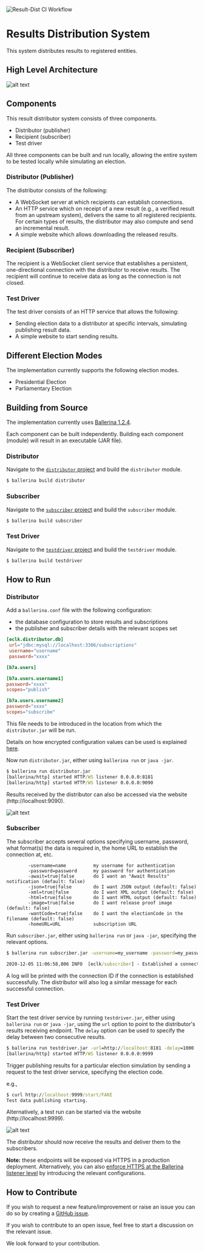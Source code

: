 ![Result-Dist CI Workflow](https://github.com/ECLK/Results-Dist/workflows/Result-Dist%20CI%20Workflow/badge.svg)

# Results Distribution System

This system distributes results to registered entities.

## High Level Architecture

![alt text](images/high_level_architecture.png)

## Components
This result distributor system consists of three components.
- Distributor (publisher)
- Recipient (subscriber)
- Test driver

All three components can be built and run locally, allowing the entire system to be tested locally while simulating an election.

### Distributor (Publisher)
The distributor consists of the following:
- A WebSocket server at which recipients can establish connections.
- An HTTP service which on receipt of a new result (e.g., a verified result from an upstream system), delivers the same to all registered recipients. For certain types of results, the distributor may also compute and send an incremental result.
- A simple website which allows downloading the released results.

### Recipient (Subscriber)
The recipient is a WebSocket client service that establishes a persistent, one-directional connection with the distributor to receive results. The recipient will continue to receive data as long as the connection is not closed.

### Test Driver
The test driver consists of an HTTP service that allows the following:
- Sending election data to a distributor at specific intervals, simulating publishing result data.
- A simple website to start sending results.

## Different Election Modes
The implementation currently supports the following election modes.

- Presidential Election
- Parliamentary Election

## Building from Source
The implementation currently uses [Ballerina 1.2.4](https://ballerina.io/downloads).

Each component can be built independently. Building each component (module) will result in an executable (JAR file).

### Distributor

Navigate to the [`distributor` project](/distributor/) and build the `distributor` module.

```cmd
$ ballerina build distributor
```

### Subscriber

Navigate to the [`subscriber` project](/subscriber/) and build the `subscriber` module.

```cmd
$ ballerina build subscriber
```

### Test Driver

Navigate to the [`testdriver` project](/testdriver/) and build the `testdriver` module.

```cmd
$ ballerina build testdriver
```

## How to Run

### Distributor

Add a `ballerina.conf` file with the following configuration:
- the database configuration to store results and subscriptions
- the publisher and subscriber details with the relevant scopes set

```toml
[eclk.distributor.db]
 url="jdbc:mysql://localhost:3306/subscriptions"
 username="username"
 password="xxxx"

[b7a.users]

[b7a.users.username1]
password="xxxx"
scopes="publish"

[b7a.users.username2]
password="xxxx"
scopes="subscribe"
```

This file needs to be introduced in the location from which the `distributor.jar` will be run.

Details on how encrypted configuration values can be used is explained [here](https://ballerina.io/learn/by-example/config-api.html).

Now run `distributor.jar`, either using `ballerina run` or `java -jar`.

```cmd
$ ballerina run distributor.jar 
[ballerina/http] started HTTP/WS listener 0.0.0.0:8181
[ballerina/http] started HTTP/WS listener 0.0.0.0:9090

```

Results received by the distributor can also be accessed via the website (http://localhost:9090).

![alt text](images/site_results.png)

### Subscriber

The subscriber accepts several options specifying username, password, what format(s) the data is required in, the home URL to establish the connection at, etc. 

```
        -username=name          my username for authentication
        -password=password      my password for authentication
        -await=true|false       do I want an "Await Results" notification (default: false)
        -json=true|false        do I want JSON output (default: false)
        -xml=true|false         do I want XML output (default: false)
        -html=true|false        do I want HTML output (default: false)
        -image=true|false       do I want release proof image (default: false)
        -wantCode=true|false    do I want the electionCode in the filename (default: false)
        -homeURL=URL            subscription URL 
```

Run `subscriber.jar`, either using `ballerina run` or `java -jar`, specifying the relevant options.

```cmd
$ ballerina run subscriber.jar -username=my_username -password=my_password -json=true -image=true -homeURL=http://localhost:9090

2020-12-05 11:06:58,806 INFO  [eclk/subscriber] - Established a connection to receive result data and PDF. Connection ID: xxxx-yyyy 
```

A log will be printed with the connection ID if the connection is established successfully. The distributor will also log a similar message for each successful connection. 

### Test Driver

Start the test driver service by running `testdriver.jar`, either using `ballerina run` or `java -jar`, using the `url` option to point to the distributor's results receiving endpoint. The `delay` option can be used to specify the delay between two consecutive results. 

```cmd
$ ballerina run testdriver.jar -url=http://localhost:8181 -delay=1000
[ballerina/http] started HTTP/WS listener 0.0.0.0:9999

```

Trigger publishing results for a particular election simulation by sending a request to the test driver service, specifying the election code.

e.g.,

```cmd
$ curl http://localhost:9999/start/FAKE
Test data publishing starting.
```

Alternatively, a test run can be started via the website (http://localhost:9999).

![alt text](images/site_test_driver.png)

The distributor should now receive the results and deliver them to the subscribers. 

**Note:** these endpoints will be exposed via HTTPS in a production deployment. Alternatively, you can also [enforce HTTPS at the Ballerina listener level](https://ballerina.io/learn/by-example/https-listener.html) by introducing the relevant configurations.

## How to Contribute

If you wish to request a new feature/improvement or raise an issue you can do so by creating a [GitHub issue](https://github.com/ECLK/Results-Dist/issues).

If you wish to contribute to an open issue, feel free to start a discussion on the relevant issue.

We look forward to your contribution.
